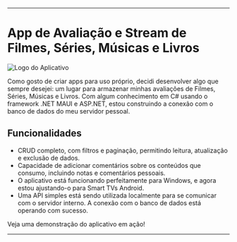 
---


# App de Avaliação e Stream de Filmes, Séries, Músicas e Livros

![Logo do Aplicativo]([https://raw.githubusercontent.com/Marcos-Jose-DV/AppAvaliacaoMobile/main/wwwroot/capa.png?token=GHSAT0AAAAAACNVAD576JT3H3UVAFS77XW6ZQ7JOBQ](https://raw.githubusercontent.com/Marcos-Jose-DV/AppAvaliacaoMobile/main/wwwroot/capa.png?token=GHSAT0AAAAAACNVAD56KHIQIDB4YS3NBX76ZQ7JWBA))

Como gosto de criar apps para uso próprio, decidi desenvolver algo que sempre desejei: um lugar para armazenar minhas avaliações de Filmes, Séries, Músicas e Livros. Com algum conhecimento em C# usando o framework .NET MAUI e ASP.NET, estou construindo a conexão com o banco de dados do meu servidor pessoal.

## Funcionalidades

- CRUD completo, com filtros e paginação, permitindo leitura, atualização e exclusão de dados.
- Capacidade de adicionar comentários sobre os conteúdos que consumo, incluindo notas e comentários pessoais.
- O aplicativo está funcionando perfeitamente para Windows, e agora estou ajustando-o para Smart TVs Android.
- Uma API simples está sendo utilizada localmente para se comunicar com o servidor interno. A conexão com o banco de dados está operando com sucesso.

Veja uma demonstração do aplicativo em ação!


---
